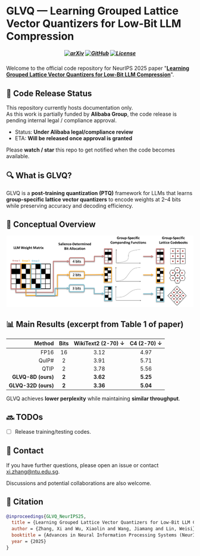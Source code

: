 # GLVQ — Learning Grouped Lattice Vector Quantizers for Low-Bit LLM Compression  

<h5 align="center"> 

[![arXiv](https://img.shields.io/badge/GLVQ-xxxx.xxxxx-b31b1b.svg?logo=arXiv)]()
[![GitHub](https://img.shields.io/badge/GitHub-Code-green?logo=github)]()
[![License](https://img.shields.io/badge/License-Other-blue)]()
 <br>

</h5>

Welcome to the official code repository for NeurIPS 2025 paper "[**Learning Grouped Lattice Vector Quantizers for Low-Bit LLM Compression**]()".



## 🚫 Code Release Status

This repository currently hosts documentation only.  
As this work is partially funded by **Alibaba Group**, the code release is pending internal legal / compliance approval.

- Status: **Under Alibaba legal/compliance review**
- ETA: **Will be released once approval is granted**

Please **watch / star** this repo to get notified when the code becomes available.



## 🔍 What is GLVQ?

GLVQ is a **post-training quantization (PTQ)** framework for LLMs that learns **group-specific lattice vector quantizers** to encode weights at 2–4 bits while preserving accuracy and decoding efficiency.



## 🧠 Conceptual Overview

![GLVQ Overview](assets/glvq-overview.png)






## 📊 Main Results (excerpt from Table 1 of paper)

| Method | Bits | WikiText2 (2-70) ↓ | C4 (2-70) ↓ |
|-------:|:----:|:------------------:|:-----------:|
| FP16 | 16 | 3.12 | 4.97 |
| QuIP# | 2 | 3.91 | 5.71 |
| QTIP | 2 | 3.78 | 5.56 |
| **GLVQ-8D (ours)** | **2** | **3.62** | **5.25** |
| **GLVQ-32D (ours)** | **2** | **3.36** | **5.04** |

GLVQ achieves **lower perplexity** while maintaining **similar throughput**.



## 🔜 TODOs
- [ ] Release training/testing codes.


## 📂 Contact
If you have further questions, please open an issue or contact <xi.zhang@ntu.edu.sg>.

Discussions and potential collaborations are also welcome.



## 📌 Citation

```bibtex
@inproceedings{GLVQ_NeurIPS25,
  title = {Learning Grouped Lattice Vector Quantizers for Low-Bit LLM Compression},
  author = {Zhang, Xi and Wu, Xiaolin and Wang, Jiamang and Lin, Weisi},
  booktitle = {Advances in Neural Information Processing Systems (NeurIPS)},
  year = {2025}
}
